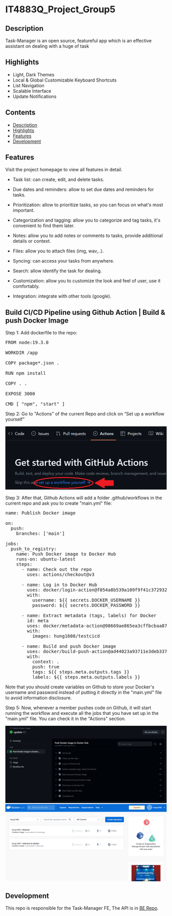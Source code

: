 <!-- Test ci cd -->
# IT4883Q_Project_Group5
## Description

Task-Manager is an open source, featureful app which is an effective assistant on dealing with a huge of task

## Highlights

- Light, Dark  Themes
- Local & Global Customizable Keyboard Shortcuts
- List Navigation
- Scalable Interface
- Update Notifications

## Contents

- [Description](#description)
- [Highlights](#highlights)
- [Features](#features)
- [Development](#development)



## Features

Visit the project homepage to view all features in detail.


- Task list: can create, edit, and delete tasks.

- Due dates and reminders: allow to set due dates and reminders for tasks.

- Prioritization: allow to prioritize tasks, so you can focus on what's most important.

- Categorization and tagging: allow you to categorize and tag tasks, it's convenient to find them later.

- Notes: allow you to add notes or comments to tasks, provide additional details or context.

- Files: allow you to attach files (img, wav,..).

- Syncing: can access your tasks from anywhere.

- Search: allow identify the task for dealing.

- Customization: allow you to customize the look and feel of user, use it comfortably.

- Integration: integrate with other tools (google).

## Build CI/CD Pipeline using Github Action | Build & push Docker Image

Step 1: Add dockerfile to the repo:

<pre>FROM node:19.3.0

WORKDIR /app

COPY package*.json .

RUN npm install

COPY . .

EXPOSE 3000

CMD [ "npm", "start" ]</pre>

Step 2: Go to "Actions" of the current Repo and click on “Set up a workflow yourself”

<img src="ReadmeAsset/pic1.png">

Step 3: After that, Github Actions will add a folder .github/workflows in the current repo and ask you to create "main.yml" file:
<pre>name: Publish Docker image

on:
  push:
    branches: ['main']

jobs:
  push_to_registry:
    name: Push Docker image to Docker Hub
    runs-on: ubuntu-latest
    steps:
      - name: Check out the repo
        uses: actions/checkout@v3
      
      - name: Log in to Docker Hub
        uses: docker/login-action@f054a8b539a109f9f41c372932f1ae047eff08c9
        with:
          username: ${{ secrets.DOCKER_USERNAME }}
          password: ${{ secrets.DOCKER_PASSWORD }}
      
      - name: Extract metadata (tags, labels) for Docker
        id: meta
        uses: docker/metadata-action@98669ae865ea3cffbcbaa878cf57c20bbf1c6c38
        with:
          images: hung1608/testcicd
      
      - name: Build and push Docker image
        uses: docker/build-push-action@ad44023a93711e3deb337508980b4b5e9bcdc5dc
        with:
          context: .
          push: true
          tags: ${{ steps.meta.outputs.tags }}
          labels: ${{ steps.meta.outputs.labels }}</pre>

Note that you should create variables on Github to store your Docker's username and password instead of putting it directly in the "main.yml" file to avoid information disclosure.

Step 5: Now, whenever a member pushes code on Github, it will start running the workflow and execute all the jobs that you have set up in the "main.yml" file. You can check it in the "Actions" section.

<img src="ReadmeAsset/pic2.png">

<img src="ReadmeAsset/pic3.png">

## Development

This repo is responsible for the Task-Manager FE, The API is in [BE Repo](https://github.com/LongNguyenVu24/IT4883Q_Project_Group5-BE.git).





